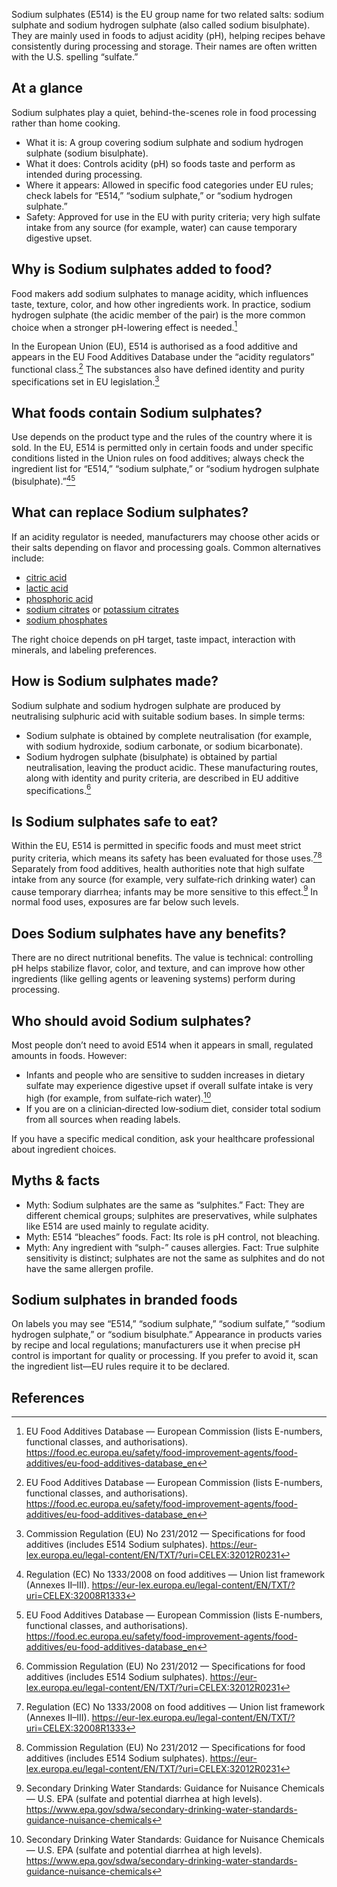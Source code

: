 Sodium sulphates (E514) is the EU group name for two related salts: sodium sulphate and sodium hydrogen sulphate (also called sodium bisulphate). They are mainly used in foods to adjust acidity (pH), helping recipes behave consistently during processing and storage. Their names are often written with the U.S. spelling “sulfate.” 
<!--more-->

## At a glance
Sodium sulphates play a quiet, behind-the-scenes role in food processing rather than home cooking.

- What it is: A group covering sodium sulphate and sodium hydrogen sulphate (sodium bisulphate).
- What it does: Controls acidity (pH) so foods taste and perform as intended during processing.
- Where it appears: Allowed in specific food categories under EU rules; check labels for “E514,” “sodium sulphate,” or “sodium hydrogen sulphate.”
- Safety: Approved for use in the EU with purity criteria; very high sulfate intake from any source (for example, water) can cause temporary digestive upset.

## Why is Sodium sulphates added to food?
Food makers add sodium sulphates to manage acidity, which influences taste, texture, color, and how other ingredients work. In practice, sodium hydrogen sulphate (the acidic member of the pair) is the more common choice when a stronger pH-lowering effect is needed.[^3]

In the European Union (EU), E514 is authorised as a food additive and appears in the EU Food Additives Database under the “acidity regulators” functional class.[^3] The substances also have defined identity and purity specifications set in EU legislation.[^1]

## What foods contain Sodium sulphates?
Use depends on the product type and the rules of the country where it is sold. In the EU, E514 is permitted only in certain foods and under specific conditions listed in the Union rules on food additives; always check the ingredient list for “E514,” “sodium sulphate,” or “sodium hydrogen sulphate (bisulphate).”[^2][^3]

## What can replace Sodium sulphates?
If an acidity regulator is needed, manufacturers may choose other acids or their salts depending on flavor and processing goals. Common alternatives include:
- [citric acid](/e330-citric-acid)
- [lactic acid](/e270-lactic-acid)
- [phosphoric acid](/e338-phosphoric-acid)
- [sodium citrates](/e331-sodium-citrates) or [potassium citrates](/e332-potassium-citrates)
- [sodium phosphates](/e339-sodium-phosphates)

The right choice depends on pH target, taste impact, interaction with minerals, and labeling preferences.

## How is Sodium sulphates made?
Sodium sulphate and sodium hydrogen sulphate are produced by neutralising sulphuric acid with suitable sodium bases. In simple terms:
- Sodium sulphate is obtained by complete neutralisation (for example, with sodium hydroxide, sodium carbonate, or sodium bicarbonate).
- Sodium hydrogen sulphate (bisulphate) is obtained by partial neutralisation, leaving the product acidic. 
These manufacturing routes, along with identity and purity criteria, are described in EU additive specifications.[^1]

## Is Sodium sulphates safe to eat?
Within the EU, E514 is permitted in specific foods and must meet strict purity criteria, which means its safety has been evaluated for those uses.[^2][^1] Separately from food additives, health authorities note that high sulfate intake from any source (for example, very sulfate‑rich drinking water) can cause temporary diarrhea; infants may be more sensitive to this effect.[^4] In normal food uses, exposures are far below such levels.

## Does Sodium sulphates have any benefits?
There are no direct nutritional benefits. The value is technical: controlling pH helps stabilize flavor, color, and texture, and can improve how other ingredients (like gelling agents or leavening systems) perform during processing.

## Who should avoid Sodium sulphates?
Most people don’t need to avoid E514 when it appears in small, regulated amounts in foods. However:
- Infants and people who are sensitive to sudden increases in dietary sulfate may experience digestive upset if overall sulfate intake is very high (for example, from sulfate‑rich water).[^4]
- If you are on a clinician‑directed low‑sodium diet, consider total sodium from all sources when reading labels.

If you have a specific medical condition, ask your healthcare professional about ingredient choices.

## Myths & facts
- Myth: Sodium sulphates are the same as “sulphites.” Fact: They are different chemical groups; sulphites are preservatives, while sulphates like E514 are used mainly to regulate acidity.
- Myth: E514 “bleaches” foods. Fact: Its role is pH control, not bleaching.
- Myth: Any ingredient with “sulph-” causes allergies. Fact: True sulphite sensitivity is distinct; sulphates are not the same as sulphites and do not have the same allergen profile.

## Sodium sulphates in branded foods
On labels you may see “E514,” “sodium sulphate,” “sodium sulfate,” “sodium hydrogen sulphate,” or “sodium bisulphate.” Appearance in products varies by recipe and local regulations; manufacturers use it when precise pH control is important for quality or processing. If you prefer to avoid it, scan the ingredient list—EU rules require it to be declared.

## References
[^1]: Commission Regulation (EU) No 231/2012 — Specifications for food additives (includes E514 Sodium sulphates). https://eur-lex.europa.eu/legal-content/EN/TXT/?uri=CELEX:32012R0231
[^2]: Regulation (EC) No 1333/2008 on food additives — Union list framework (Annexes II–III). https://eur-lex.europa.eu/legal-content/EN/TXT/?uri=CELEX:32008R1333
[^3]: EU Food Additives Database — European Commission (lists E-numbers, functional classes, and authorisations). https://food.ec.europa.eu/safety/food-improvement-agents/food-additives/eu-food-additives-database_en
[^4]: Secondary Drinking Water Standards: Guidance for Nuisance Chemicals — U.S. EPA (sulfate and potential diarrhea at high levels). https://www.epa.gov/sdwa/secondary-drinking-water-standards-guidance-nuisance-chemicals
